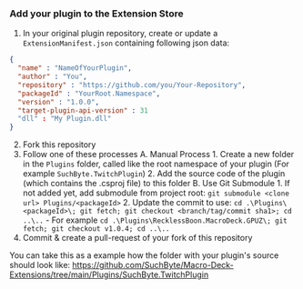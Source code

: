 ### Add your plugin to the Extension Store
1. In your original plugin repository, create or update a `ExtensionManifest.json` containing following json data:
```json
{
  "name" : "NameOfYourPlugin",
  "author" : "You",
  "repository" : "https://github.com/you/Your-Repository",
  "packageId" : "YourRoot.Namespace",
  "version" : "1.0.0",
  "target-plugin-api-version" : 31
  "dll" : "My Plugin.dll"
}
```

2. Fork this repository
3. Follow one of these processes
    A. Manual Process
        1. Create a new folder in the `Plugins` folder, called like the root namespace of your plugin (For example `SuchByte.TwitchPlugin`)
        2. Add the source code of the plugin (which contains the .csproj file) to this folder
    B. Use Git Submodule
        1. If not added yet, add submodule from project root: `git submodule <clone url> Plugins/<packageId>`
        2. Update the commit to use: `cd .\Plugins\<packageId>\; git fetch; git checkout <branch/tag/commit sha1>; cd ..\..`
            - For example `cd .\Plugins\RecklessBoon.MacroDeck.GPUZ\; git fetch; git checkout v1.0.4; cd ..\..`
4. Commit & create a pull-request of your fork of this repository

You can take this as a example how the folder with your plugin's source should look like: https://github.com/SuchByte/Macro-Deck-Extensions/tree/main/Plugins/SuchByte.TwitchPlugin
